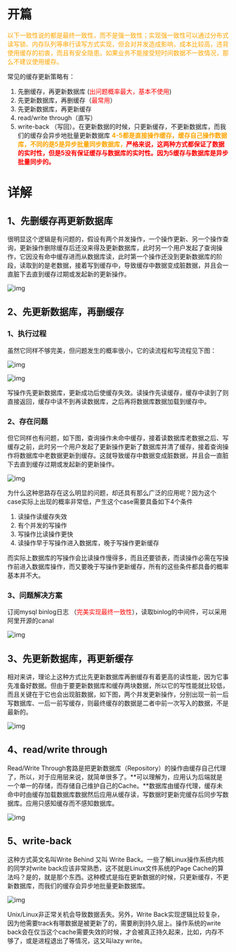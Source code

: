 # 开篇

<font color=orange>以下一致性说的都是最终一致性，而不是强一致性；实现强一致性可以通过分布式读写锁、内存队列等串行读写方式实现，但会对并发造成影响，成本比较高，违背使用缓存的初衷，而且有安全隐患。如果业务不能接受短时间数据不一致情况，那么不建议使用缓存。</font>

常见的缓存更新策略有：

1. 先删缓存，再更新数据库  (<font color=red>出问题概率最大，基本不使用</font>)
2. 先更新数据库，再删缓存（<font color=red>最常用</font>）
3. 先更新数据库，再更新缓存
4. read/write through（直写）
5. write-back （写回）。在更新数据的时候，只更新缓存，不更新数据库，而我们的缓存会异步地批量更新数据库
**<font color=orange>4-5都是直接操作缓存，缓存自己操作数据库，不同的是5是异步批量同步数据库，<font color=red>严格来说，这两种方式都保证了数据的实时性，但是5没有保证缓存与数据库的实时性。因为5缓存与数据库是异步批量同步的。</font></font>**

#  详解

## 1、先删缓存再更新数据库

很明显这个逻辑是有问题的，假设有两个并发操作，一个操作更新、另一个操作查询，更新操作删除缓存后还没来得及更新数据库，此时另一个用户发起了查询操作，它因没有命中缓存进而从数据库读，此时第一个操作还没到更新数据库的阶段，读取到的是老数据，接着写到缓存中，导致缓存中数据变成脏数据，并且会一直脏下去直到缓存过期或发起新的更新操作。

![img](https://i.loli.net/2021/03/24/zyRIHOuewjg1kJ4.jpg)

## 2、先更新数据库，再删缓存

### 1、执行过程

虽然它同样不够完美，但问题发生的概率很小，它的读流程和写流程见下图：

![img](https://i.loli.net/2021/03/24/xW6SeY7qLTaJK91.png)

![img](https://i.loli.net/2021/03/24/cJXEToGRWVAdD3P.png)

写操作先更新数据库，更新成功后使缓存失效。读操作先读缓存，缓存中读到了则直接返回，缓存中读不到再读数据库，之后再将数据库数据加载到缓存中。

### 2、存在问题

但它同样也有问题，如下图，查询操作未命中缓存，接着读数据库老数据之后、写缓存之前，此时另一个用户发起了更新操作更新了数据库并清了缓存，接着查询操作将数据库中老数据更新到缓存。这就导致缓存中数据变成脏数据，并且会一直脏下去直到缓存过期或发起新的更新操作。

![img](https://i.loli.net/2021/03/24/P2qQ1hVezao3nvd.jpg)

为什么这种思路存在这么明显的问题，却还具有那么广泛的应用呢？因为这个case实际上出现的概率非常低，产生这个case需要具备如下4个条件

1. 读操作读缓存失效
2. 有个并发的写操作
3. 写操作比读操作更快
4. 读操作早于写操作进入数据库，晚于写操作更新缓存

而实际上数据库的写操作会比读操作慢得多，而且还要锁表，而读操作必需在写操作前进入数据库操作，而又要晚于写操作更新缓存，所有的这些条件都具备的概率基本并不大。

### 3、问题解决方案

订阅mysql binlog日志 （<font color=red>完美实现最终一致性</font>），读取binlog的中间件，可以采用阿里开源的canal

![img](https://i.loli.net/2021/03/24/i94zevJt1AukhVa.png)

## 3、先更新数据库，再更新缓存

相对来讲，理论上这种方式比先更新数据库再删缓存有着更高的读性能，因为它事先准备好数据。但由于要更新数据库和缓存两块数据，所以它的写性能就比较低，而且关键在于它也会出现脏数据，如下图，两个并发更新操作，分别出现一前一后写数据库、一后一前写缓存，则最终缓存的数据是二者中前一次写入的数据，不是最新的。

![img](https://i.loli.net/2021/03/24/kOIJcNj3r74tABd.jpg)

## 4、read/write through

Read/Write Through套路是把更新数据库（Repository）的操作由缓存自己代理了，所以，对于应用层来说，就简单很多了。**可以理解为，应用认为后端就是一个单一的存储，而存储自己维护自己的Cache。**数据库由缓存代理，缓存未命中时由缓存加载数据库数据然后应用从缓存读，写数据时更新完缓存后同步写数据库。应用只感知缓存而不感知数据库。

![img](https://i.loli.net/2021/03/24/GTQfkoDNx8BpsPX.png)

## 5、write-back

这种方式英文名叫Write Behind 又叫 Write Back。一些了解Linux操作系统内核的同学对write back应该非常熟悉，这不就是Linux文件系统的Page Cache的算法吗？是的，就是那个东西。这种模式是指在更新数据的时候，只更新缓存，不更新数据库，而我们的缓存会异步地批量更新数据库。

![img](https://i.loli.net/2021/03/24/JHuxgTFXZdQVPyW.jpg)

Unix/Linux非正常关机会导致数据丢失。另外，Write Back实现逻辑比较复杂，因为他需要track有哪数据是被更新了的，需要刷到持久层上。操作系统的write back会在仅当这个cache需要失效的时候，才会被真正持久起来，比如，内存不够了，或是进程退出了等情况，这又叫lazy write。
